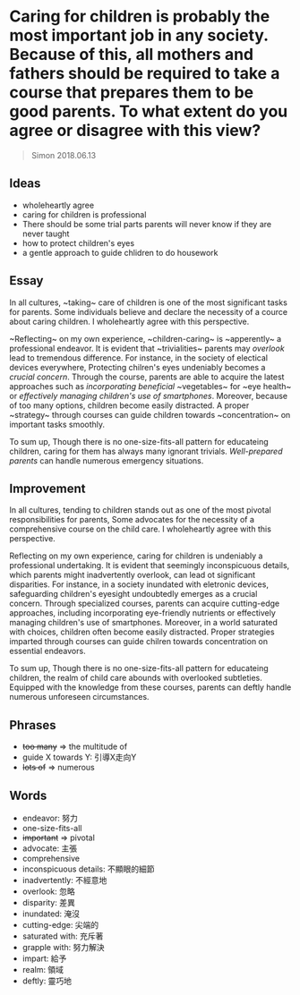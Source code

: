 # Caring for children is probably the most important job in any society. Because of this, all mothers and fathers should be required to take a course that prepares them to be good parents. To what extent do you agree or disagree with this view?

> Simon 2018.06.13

## Ideas

- wholeheartly agree
- caring for children is professional
- There should be some trial parts parents will never know if they are never taught
- how to protect children's eyes
- a gentle approach to guide chlidren to do housework

## Essay

In all cultures, ~taking~ care of children is one of the most significant tasks for parents. Some individuals believe and declare the necessity of a cource about caring children. I wholeheartly agree with this perspective.

~Reflecting~ on my own experience, ~children-caring~ is ~apperently~ a professional endeavor. It is evident that ~trivialities~ parents may *overlook* lead to tremendous difference. For instance, in the society of electical devices everywhere, Protecting chilren's eyes undeniably becomes a *crucial concern*. Through the course, parents are able to acquire the latest approaches such as *incorporating beneficial* ~vegetables~ for ~eye health~ or *effectively managing children's use of smartphones*. Moreover, because of too many options, children become easily distracted. A proper ~strategy~ through courses can guide children towards ~concentration~ on important tasks smoothly.

To sum up, Though there is no one-size-fits-all pattern for educateing children, caring for them has always many ignorant trivials. *Well-prepared parents* can handle numerous emergency situations.

## Improvement

In all cultures, tending to children stands out as one of the most pivotal responsibilities for parents, Some advocates for the necessity of a comprehensive course on the child care. I wholeheartly agree with this perspective.

Reflecting on my own experience, caring for children is undeniably a professional undertaking. It is evident that seemingly inconspicuous details, which parents might inadvertently overlook, can lead ot significant disparities. For instance, in a society inundated with eletronic devices, safeguarding children's eyesight undoubtedly emerges as a crucial concern. Through specialized courses, parents can acquire cutting-edge approaches, including incorporating eye-friendly nutrients or effectively managing children's use of smartphones. Moreover, in a world saturated with choices, children often become easily distracted. Proper strategies imparted through courses can guide chilren towards concentration on essential endeavors.

To sum up, Though there is no one-size-fits-all pattern for educateing children, the realm of child care abounds with overlooked subtleties. Equipped with the knowledge from these courses, parents can deftly handle numerous unforeseen circumstances.

## Phrases

- ~~too many~~ => the multitude of
- guide X towards Y: 引導X走向Y
- ~~lots of~~ => numerous

## Words

- endeavor: 努力
- one-size-fits-all
- ~~important~~ => pivotal
- advocate: 主張
- comprehensive
- inconspicuous details: 不顯眼的細節
- inadvertently: 不經意地
- overlook: 忽略
- disparity: 差異
- inundated: 淹沒
- cutting-edge: 尖端的
- saturated with: 充斥著
- grapple with: 努力解決
- impart: 給予
- realm: 領域
- deftly: 靈巧地